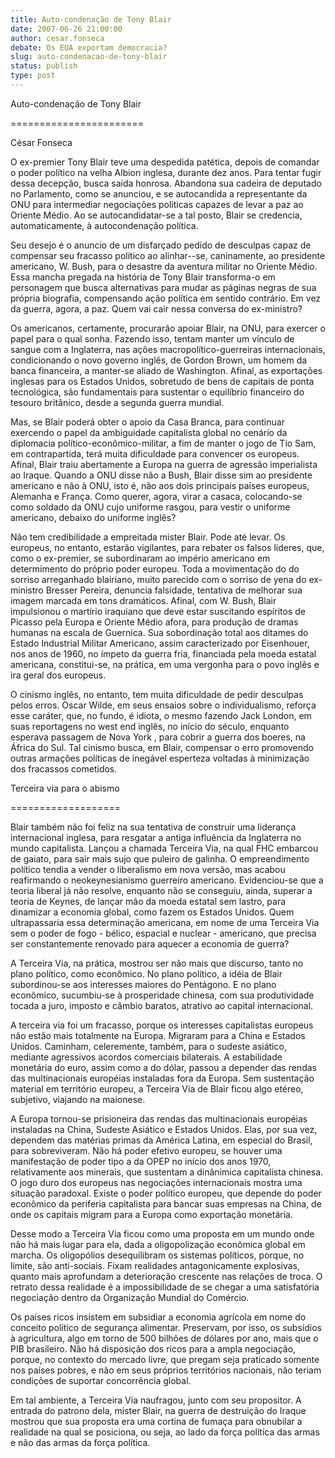 ```yaml
---
title: Auto-condenação de Tony Blair
date: 2007-06-26 21:00:00
author: cesar.fonseca
debate: Os EUA exportam democracia?
slug: auto-condenacao-de-tony-blair
status: publish 
type: post
---
```


  

Auto-condenação de Tony Blair  

=======================  

César Fonseca  

  

O ex-premier Tony Blair teve uma despedida patética, depois de comandar o poder político na velha Albion inglesa, durante dez anos. Para tentar fugir dessa decepção, busca saída honrosa. Abandona sua cadeira de deputado no Parlamento, como se anunciou, e se autocandida a representante da ONU para intermediar negociações políticas capazes de levar a paz ao Oriente Médio. Ao se autocandidatar-se a tal posto, Blair se credencia, automaticamente, à autocondenação política.   

  

Seu desejo é o anuncio de um disfarçado pedido de desculpas capaz de compensar seu fracasso político ao alinhar--se, caninamente, ao presidente americano, W. Bush, para o desastre da aventura militar no Oriente Médio. Essa mancha pregada na história de Tony Blair transforma-o em personagem que busca alternativas para mudar as páginas negras de sua própria biografia, compensando ação política em sentido contrário. Em vez da guerra, agora, a paz. Quem vai cair nessa conversa do ex-ministro?   

  

Os americanos, certamente, procurarão apoiar Blair, na ONU, para exercer o papel para o qual sonha. Fazendo isso, tentam manter um vínculo de sangue com a Inglaterra, nas ações macropolítico-guerreiras internacionais, condicionando o novo governo inglês, de Gordon Brown, um homem da banca financeira, a manter-se aliado de Washington. Afinal, as exportações inglesas para os Estados Unidos, sobretudo de bens de capitais de ponta tecnológica, são fundamentais para sustentar o equilíbrio financeiro do tesouro britânico, desde a segunda guerra mundial.   

  

Mas, se Blair poderá obter o apoio da Casa Branca, para continuar exercendo o papel da ambiguidade capitalista global no cenário da diplomacia político-econômico-militar, a fim de manter o jogo de Tio Sam, em contrapartida, terá muita dificuldade para convencer os europeus. Afinal, Blair traiu abertamente a Europa na guerra de agressão imperialista ao Iraque. Quando a ONU disse não a Bush, Blair disse sim ao presidente americano e não à ONU, isto é, não aos dois principais países europeus, Alemanha e França. Como querer, agora, virar a casaca, colocando-se como soldado da ONU cujo uniforme rasgou, para vestir o uniforme americano, debaixo do uniforme inglês?   

  

Não tem credibilidade a empreitada mister Blair. Pode até levar. Os europeus, no entanto, estarão vigilantes, para rebater os falsos líderes, que, como o ex-premier, se subordinaram ao império americano em determimento do próprio poder europeu. Toda a movimentação do do sorriso arreganhado blairiano, muito parecido com o sorriso de yena do ex-ministro Bresser Pereira, denuncia falsidade, tentativa de melhorar sua imagem marcada em tons dramáticos. Afinal, com W. Bush, Blair impulsionou o martírio iraquiano que deve estar suscitando espíritos de Picasso pela Europa e Oriente Médio afora, para produção de dramas humanas na escala de Guernica. Sua sobordinação total aos ditames do Estado Industrial Militar Americano, assim caracterizado por Eisenhouer, nos anos de 1960, no ímpeto da guerra fria, financiada pela moeda estatal americana, constitui-se, na prática, em uma vergonha para o povo inglês e ira geral dos europeus.   

  

O cinismo inglês, no entanto, tem muita dificuldade de pedir desculpas pelos erros. Oscar Wilde, em seus ensaios sobre o individualismo, reforça esse caráter, que, no fundo, é idiota, o mesmo fazendo Jack London, em suas reportagens no west end inglês, no início do século, enquanto esperava passagem de Nova York , para cobrir a guerra dos boeres, na África do Sul. Tal cinismo busca, em Blair, compensar o erro promovendo outras armações políticas de inegável esperteza voltadas à minimização dos fracassos cometidos.   

  

Terceira via para o abismo  

===================  

Blair também não foi feliz na sua tentativa de construir uma liderança internacional inglesa, para resgatar a antiga influência da Inglaterra no mundo capitalista. Lançou a chamada Terceira Via, na qual FHC embarcou de gaiato, para sair mais sujo que puleiro de galinha. O empreendimento político tendia a vender o liberalismo em nova versão, mas acabou reafirmando o neokeynesianismo guerreiro americano. Evidenciou-se que a teoria liberal já não resolve, enquanto não se conseguiu, ainda, superar a teoria de Keynes, de lançar mão da moeda estatal sem lastro, para dinamizar a economia global, como fazem os Estados Unidos. Quem ultrapassaria essa determinação americana, em nome de uma Terceira Via sem o poder de fogo - bélico, espacial e nuclear - americano, que precisa ser constantemente renovado para aquecer a economia de guerra?   

  

A Terceira Via, na prática, mostrou ser não mais que discurso, tanto no plano político, como econômico. No plano político, a idéia de Blair subordinou-se aos interesses maiores do Pentágono. E no plano econômico, sucumbiu-se à prosperidade chinesa, com sua produtividade tocada a juro, imposto e câmbio baratos, atrativo ao capital internacional.   

  

A terceira via foi um fracasso, porque os interesses capitalistas europeus não estão mais totalmente na Europa. Migraram para a China e Estados Unidos. Caminham, celeremente, também, para o sudeste asiático, mediante agressivos acordos comerciais bilaterais. A estabilidade monetária do euro, assim como a do dólar, passou a depender das rendas das multinacionais européias instaladas fora da Europa. Sem sustentação material em território europeu, a Terceira Via de Blair ficou algo etéreo, subjetivo, viajando na maionese.   

  

A Europa tornou-se prisioneira das rendas das multinacionais européias instaladas na China, Sudeste Asiático e Estados Unidos. Elas, por sua vez, dependem das matérias primas da América Latina, em especial do Brasil, para sobreviveram. Não há poder efetivo europeu, se houver uma manifestação de poder tipo a da OPEP no início dos anos 1970, relativamente aos minerais, que sustentam a dinânimica capitalista chinesa. O jogo duro dos europeus nas negociações internacionais mostra uma situação paradoxal. Existe o poder político europeu, que depende do poder econômico da periferia capitalista para bancar suas empresas na China, de onde os capitais migram para a Europa como exportação monetária.   

  

Desse modo a Terceira Via ficou como uma proposta em um mundo onde não há mais lugar para ela, dada a oligopolização econômica global em marcha. Os oligopólios desequilibram os sistemas políticos, porque, no limite, são anti-sociais. Fixam realidades antagonicamente explosivas, quanto mais aprofundam a deterioração crescente nas relações de troca. O retrato dessa realidade é a impossibilidade de se chegar a uma satisfatória negociação dentro da Organização Mundial do Comércio.   

  

Os países ricos insistem em subsidiar a economia agrícola em nome do conceito político de segurança alimentar. Preservam, por isso, os subsídios à agricultura, algo em torno de 500 bilhões de dólares por ano, mais que o PIB brasileiro. Não há disposição dos ricos para a ampla negociação, porque, no contexto do mercado livre, que pregam seja praticado somente nos países pobres, e não em seus próprios territórios nacionais, não teriam condições de suportar concorrência global.   

  

Em tal ambiente, a Terceira Via naufragou, junto com seu propositor. A entrada do patrono dela, mister Blair, na guerra de destruição do Iraque mostrou que sua proposta era uma cortina de fumaça para obnubilar a realidade na qual se posiciona, ou seja, ao lado da força política das armas e não das armas da força política.
